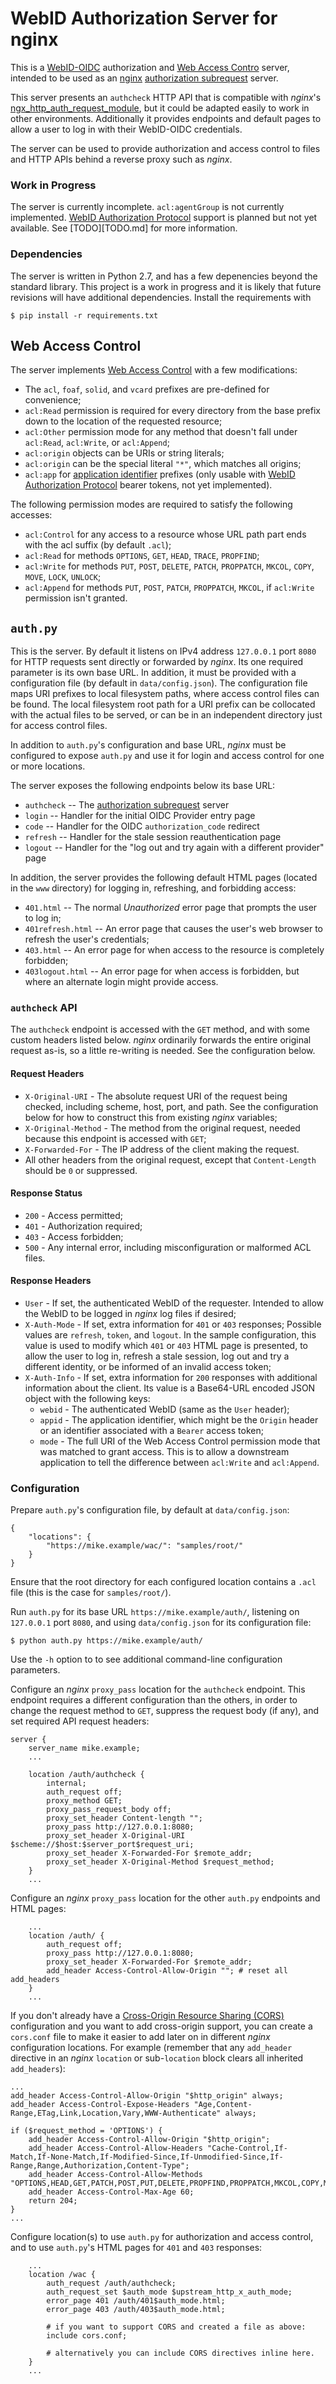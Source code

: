 WebID Authorization Server for nginx
====================================
This is a [WebID-OIDC][] authorization and [Web Access Contro][WAC] server,
intended to be used as an [nginx][] [authorization subrequest][auth-module]
server.

This server presents an `authcheck` HTTP API that is compatible with *nginx*'s
[ngx_http_auth_request_module][auth-module], but it could be adapted easily
to work in other environments. Additionally it provides endpoints and default
pages to allow a user to log in with their WebID-OIDC credentials.

The server can be used to provide authorization and access control to files
and HTTP APIs behind a reverse proxy such as *nginx*.

### Work in Progress

The server is currently incomplete. `acl:agentGroup` is not currently
implemented. [WebID Authorization Protocol][zenomt-auth] support is planned
but not yet available. See [TODO][TODO.md] for more information.

### Dependencies

The server is written in Python 2.7, and has a few depenencies beyond the
standard library. This project is a work in progress and it is likely that
future revisions will have additional dependencies.  Install the requirements
with

	$ pip install -r requirements.txt

Web Access Control
------------------
The server implements [Web Access Control][WAC] with a few modifications:

  - The `acl`, `foaf`, `solid`, and `vcard` prefixes are pre-defined for convenience;
  - `acl:Read` permission is required for every directory from the base prefix
    down to the location of the requested resource;
  - `acl:Other` permission mode for any method that doesn't fall under
    `acl:Read`, `acl:Write`, or `acl:Append`;
  - `acl:origin` objects can be URIs or string literals;
  - `acl:origin` can be the special literal `"*"`, which matches all origins;
  - `acl:app` for [application identifier][zenomt-auth] prefixes (only usable
    with [WebID Authorization Protocol][zenomt-auth] bearer tokens, not yet
    implemented).

The following permission modes are required to satisfy the following accesses:

  - `acl:Control` for any access to a resource whose URL path part ends
    with the acl suffix (by default `.acl`);
  - `acl:Read` for methods `OPTIONS`, `GET`, `HEAD`, `TRACE`, `PROPFIND`;
  - `acl:Write` for methods `PUT`, `POST`, `DELETE`, `PATCH`, `PROPPATCH`,
    `MKCOL`, `COPY`, `MOVE`, `LOCK`, `UNLOCK`;
  - `acl:Append` for methods `PUT`, `POST`, `PATCH`, `PROPPATCH`, `MKCOL`,
    if `acl:Write` permission isn't granted.

`auth.py`
---------
This is the server. By default it listens on IPv4 address `127.0.0.1` port
`8080` for HTTP requests sent directly or forwarded by *nginx*. Its one
required parameter is its own base URL. In addition, it must be provided with
a configuration file (by default in `data/config.json`). The configuration
file maps URI prefixes to local filesystem paths, where access control files
can be found. The local filesystem root path for a URI prefix can be collocated
with the actual files to be served, or can be in an independent directory
just for access control files.

In addition to `auth.py`'s configuration and base URL, *nginx* must be
configured to expose `auth.py` and use it for login and access control for
one or more locations.

The server exposes the following endpoints below its base URL:

  - `authcheck` -- The [authorization subrequest][auth-module] server
  - `login` -- Handler for the initial OIDC Provider entry page
  - `code` -- Handler for the OIDC `authorization_code` redirect
  - `refresh` -- Handler for the stale session reauthentication page
  - `logout` -- Handler for the "log out and try again with a different provider" page

In addition, the server provides the following default HTML pages (located
in the `www` directory) for logging in, refreshing, and forbidding access:

  - `401.html` -- The normal *Unauthorized* error page that prompts the user
    to log in;
  - `401refresh.html` -- An error  page that causes the user's web browser
     to refresh the user's credentials;
  - `403.html` -- An error page for when access to the resource is completely
    forbidden;
  - `403logout.html` -- An error page for when access is forbidden, but where
    an alternate login might provide access.

### `authcheck` API

The `authcheck` endpoint is accessed with the `GET` method, and with some
custom headers listed below. *nginx* ordinarily forwards the entire original
request as-is, so a little re-writing is needed. See the configuration below.

#### Request Headers

  - `X-Original-URI` - The absolute request URI of the request being checked,
    including scheme, host, port, and path. See the configuration below for
    how to construct this from existing *nginx* variables;
  - `X-Original-Method` - The method from the original request, needed because
    this endpoint is accessed with `GET`;
  - `X-Forwarded-For` - The IP address of the client making the request.
  - All other headers from the original request, except that `Content-Length`
    should be `0` or suppressed.

#### Response Status

  - `200` - Access permitted;
  - `401` - Authorization required;
  - `403` - Access forbidden;
  - `500` - Any internal error, including misconfiguration or malformed
    ACL files.

#### Response Headers

  - `User` - If set, the authenticated WebID of the requester. Intended to
    allow the WebID to be logged in *nginx* log files if desired;
  - `X-Auth-Mode` - If set, extra information for `401` or `403` responses;
    Possible values are `refresh`, `token`, and `logout`. In the sample
    configuration, this value is used to modify which `401` or `403` HTML
    page is presented, to allow the user to log in, refresh a stale session,
    log out and try a different identity, or be informed of an invalid access
    token;
  - `X-Auth-Info` - If set, extra information for `200` responses with
    additional information about the client. Its value is a Base64-URL encoded
    JSON object with the following keys:
    - `webid` - The authenticated WebID (same as the `User` header);
    - `appid` - The application identifier, which might be the `Origin`
      header or an identifier associated with a `Bearer` access token;
    - `mode` - The full URI of the Web Access Control permission mode
      that was matched to grant access. This is to allow a downstream application
      to tell the difference between `acl:Write` and `acl:Append`.

### Configuration

Prepare `auth.py`'s configuration file, by default at `data/config.json`:

	{
		"locations": {
			"https://mike.example/wac/": "samples/root/"
		}
	}

Ensure that the root directory for each configured location contains a `.acl`
file (this is the case for `samples/root/`).

Run `auth.py` for its base URL `https://mike.example/auth/`, listening on `127.0.0.1`
port `8080`, and using `data/config.json` for its configuration file:

	$ python auth.py https://mike.example/auth/

Use the `-h` option to to see additional command-line configuration parameters.

Configure an *nginx* `proxy_pass` location for the `authcheck` endpoint. This
endpoint requires a different configuration than the others, in order to
change the request method to `GET`, suppress the request body (if any), and
set required API request headers:

	server {
	    server_name mike.example;
	    ...

	    location /auth/authcheck {
	        internal;
	        auth_request off;
	        proxy_method GET;
	        proxy_pass_request_body off;
	        proxy_set_header Content-length "";
	        proxy_pass http://127.0.0.1:8080;
	        proxy_set_header X-Original-URI $scheme://$host:$server_port$request_uri;
	        proxy_set_header X-Forwarded-For $remote_addr;
	        proxy_set_header X-Original-Method $request_method;
	    }
	    ...

Configure an *nginx* `proxy_pass` location for the other `auth.py` endpoints and
HTML pages:

	    ...
	    location /auth/ {
	        auth_request off;
	        proxy_pass http://127.0.0.1:8080;
	        proxy_set_header X-Forwarded-For $remote_addr;
	        add_header Access-Control-Allow-Origin ""; # reset all add_headers
	    }
	    ...

If you don't already have a [Cross-Origin Resource Sharing (CORS)][CORS]
configuration and you want to add cross-origin support, you can create a
`cors.conf` file to make it easier to add later on in different *nginx*
configuration locations.  For example (remember that any `add_header` directive
in an *nginx* `location` or sub-`location` block clears all inherited
`add_headers`):

	...
	add_header Access-Control-Allow-Origin "$http_origin" always;
	add_header Access-Control-Expose-Headers "Age,Content-Range,ETag,Link,Location,Vary,WWW-Authenticate" always;

	if ($request_method = 'OPTIONS') {
	    add_header Access-Control-Allow-Origin "$http_origin";
	    add_header Access-Control-Allow-Headers "Cache-Control,If-Match,If-None-Match,If-Modified-Since,If-Unmodified-Since,If-Range,Range,Authorization,Content-Type";
	    add_header Access-Control-Allow-Methods "OPTIONS,HEAD,GET,PATCH,POST,PUT,DELETE,PROPFIND,PROPPATCH,MKCOL,COPY,MOVE,LOCK,UNLOCK";
	    add_header Access-Control-Max-Age 60;
	    return 204;
	}
	...

Configure location(s) to use `auth.py` for authorization and access control, and to
use `auth.py`'s HTML pages for `401` and `403` responses:

	    ...
	    location /wac {
	        auth_request /auth/authcheck;
	        auth_request_set $auth_mode $upstream_http_x_auth_mode;
	        error_page 401 /auth/401$auth_mode.html;
	        error_page 403 /auth/403$auth_mode.html;
	
	        # if you want to support CORS and created a file as above:
	        include cors.conf;
	
	        # alternatively you can include CORS directives inline here.
	    }
	    ...


  [auth-module]: https://nginx.org/en/docs/http/ngx_http_auth_request_module.html
  [CORS]:        https://www.w3.org/TR/cors/
  [nginx]:       https://nginx.org/
  [solid]:       https://github.com/solid/solid
  [WAC]:         https://github.com/solid/web-access-control-spec
  [WebID-OIDC]:  https://github.com/solid/webid-oidc-spec
  [zenomt-auth]: https://github.com/zenomt/webid-auth-protocol
